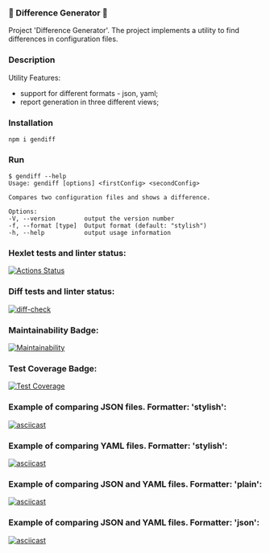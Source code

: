 ### 🔹 Difference Generator 🔹

Project 'Difference Generator'. The project implements a utility to find differences in configuration files.

### Description

Utility Features:
- support for different formats - json, yaml;
- report generation in three different views;

### Installation

```npm i gendiff```

### Run

```
$ gendiff --help
Usage: gendiff [options] <firstConfig> <secondConfig>

Compares two configuration files and shows a difference.

Options:
-V, --version        output the version number
-f, --format [type]  Output format (default: "stylish")
-h, --help           output usage information
```

### Hexlet tests and linter status:
[![Actions Status](https://github.com/Pavel-nk95/frontend-project-lvl2/workflows/hexlet-check/badge.svg)](https://github.com/Pavel-nk95/frontend-project-lvl2/actions)

### Diff tests and linter status:
[![diff-check](https://github.com/Pavel-nk95/frontend-project-lvl2/actions/workflows/diff-check.yml/badge.svg?branch=main)](https://github.com/Pavel-nk95/frontend-project-lvl2/actions/workflows/diff-check.yml)

### Maintainability Badge:
[![Maintainability](https://api.codeclimate.com/v1/badges/1837025696761d238ccf/maintainability)](https://codeclimate.com/github/Pavel-nk95/frontend-project-lvl2/maintainability)

### Test Coverage Badge:
[![Test Coverage](https://api.codeclimate.com/v1/badges/1837025696761d238ccf/test_coverage)](https://codeclimate.com/github/Pavel-nk95/frontend-project-lvl2/test_coverage)

### Example of comparing JSON files. Formatter: 'stylish':
[![asciicast](https://asciinema.org/a/459767.svg)](https://asciinema.org/a/459767)

### Example of comparing YAML files. Formatter: 'stylish':
[![asciicast](https://asciinema.org/a/459768.svg)](https://asciinema.org/a/459768)

### Example of comparing JSON and YAML files. Formatter: 'plain':
[![asciicast](https://asciinema.org/a/459967.svg)](https://asciinema.org/a/459967)

### Example of comparing JSON and YAML files. Formatter: 'json':
[![asciicast](https://asciinema.org/a/460058.svg)](https://asciinema.org/a/460058)